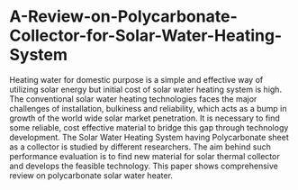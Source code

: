 # A-Review-on-Polycarbonate-Collector-for-Solar-Water-Heating-System
Heating water for domestic purpose is a simple and effective way of utilizing solar energy but initial cost of solar  water heating system is high. The conventional solar water heating technologies faces the major challenges of installation,  bulkiness and reliability, which acts as a bump in growth of the world wide solar market penetration. It is necessary to find some  reliable, cost effective material to bridge this gap through technology development. The Solar Water Heating System having  Polycarbonate sheet as a collector is studied by different researchers. The aim behind such performance evaluation is to find  new material for solar thermal collector and develops the feasible technology. This paper shows comprehensive review on polycarbonate solar water heater.

